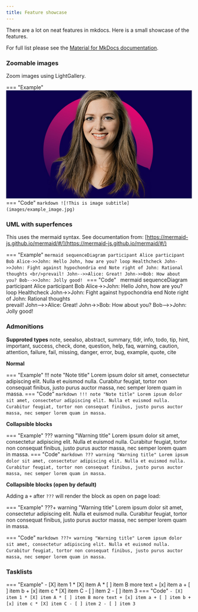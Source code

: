 ```yaml
---
title: Feature showcase
---
```


There are a lot on neat features in mkdocs. Here is a small showcase of the features.

For full list please see the [Material for MkDocs documentation](https://squidfunk.github.io/mkdocs-material/reference/abbreviations/).

### Zoomable images

Zoom images using LightGallery.

=== "Example"
    ![!This is image subtitle](images/example_image.jpg)
=== "Code"
    ```markdown
    ![!This is image subtitle](images/example_image.jpg)
    ```

### UML with superfences

This uses the mermaid syntax. See documentation from: [https://mermaid-js.github.io/mermaid/#/](https://mermaid-js.github.io/mermaid/#/)

=== "Example"
    ```mermaid
    sequenceDiagram
        participant Alice
        participant Bob
        Alice->>John: Hello John, how are you?
        loop Healthcheck
            John->>John: Fight against hypochondria
        end
        Note right of John: Rational thoughts <br/>prevail!
        John-->>Alice: Great!
        John->>Bob: How about you?
        Bob-->>John: Jolly good!
    ```
=== "Code"
    ```
        ```mermaid
        sequenceDiagram
            participant Alice
            participant Bob
            Alice->>John: Hello John, how are you?
            loop Healthcheck
                John->>John: Fight against hypochondria
            end
            Note right of John: Rational thoughts <br/>prevail!
            John-->>Alice: Great!
            John->>Bob: How about you?
            Bob-->>John: Jolly good!
        ```
    ```

### Admonitions

**Supproted types**
note, seealso, abstract, summary, tldr, info, todo, tip, hint, important, success, check, done, question, help, faq, warning, caution, attention, failure, fail, missing, danger, error, bug, example, quote, cite

**Normal**

=== "Example"
    !!! note "Note title"
        Lorem ipsum dolor sit amet, consectetur adipiscing elit. Nulla et euismod
        nulla. Curabitur feugiat, tortor non consequat finibus, justo purus auctor
        massa, nec semper lorem quam in massa.
=== "Code"
    ```markdown
    !!! note "Note title"
        Lorem ipsum dolor sit amet, consectetur adipiscing elit. Nulla et euismod
        nulla. Curabitur feugiat, tortor non consequat finibus, justo purus auctor
        massa, nec semper lorem quam in massa.
    ```

**Collapsible blocks**

=== "Example"
    ??? warning "Warning title"
        Lorem ipsum dolor sit amet, consectetur adipiscing elit. Nulla et euismod
        nulla. Curabitur feugiat, tortor non consequat finibus, justo purus auctor
        massa, nec semper lorem quam in massa.
=== "Code"
    ```markdown
    ??? warning "Warning title"
        Lorem ipsum dolor sit amet, consectetur adipiscing elit. Nulla et euismod
        nulla. Curabitur feugiat, tortor non consequat finibus, justo purus auctor
        massa, nec semper lorem quam in massa.
    ```

**Collapsible blocks (open by default)**

Adding a `+` after `???` will render the block as open on page load:

=== "Example"
    ???+ warning "Warning title"
        Lorem ipsum dolor sit amet, consectetur adipiscing elit. Nulla et euismod
        nulla. Curabitur feugiat, tortor non consequat finibus, justo purus auctor
        massa, nec semper lorem quam in massa.

=== "Code"
    ```markdown
    ???+ warning "Warning title"
        Lorem ipsum dolor sit amet, consectetur adipiscing elit. Nulla et euismod
        nulla. Curabitur feugiat, tortor non consequat finibus, justo purus auctor
        massa, nec semper lorem quam in massa.
    ```

### Tasklists

=== "Example"
    - [X] item 1
        * [X] item A
        * [ ] item B
            more text
            + [x] item a
            + [ ] item b
            + [x] item c
        * [X] item C
    - [ ] item 2
    - [ ] item 3
=== "Code"
    ```
    - [X] item 1
        * [X] item A
        * [ ] item B
            more text
            + [x] item a
            + [ ] item b
            + [x] item c
        * [X] item C
    - [ ] item 2
    - [ ] item 3
    ```